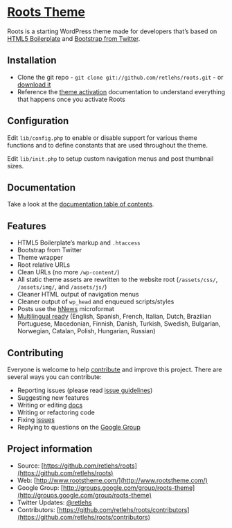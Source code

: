 # [Roots Theme](http://www.rootstheme.com/)

Roots is a starting WordPress theme made for developers that’s based on [HTML5 Boilerplate](http://html5boilerplate.com/) and [Bootstrap from Twitter](http://twitter.github.com/bootstrap/).

## Installation

* Clone the git repo - `git clone git://github.com/retlehs/roots.git` - or [download it](https://github.com/retlehs/roots/zipball/master)
* Reference the [theme activation](/retlehs/roots/blob/master/doc/activation.md) documentation to understand everything that happens once you activate Roots

## Configuration

Edit `lib/config.php` to enable or disable support for various theme functions and to define constants that are used throughout the theme.

Edit `lib/init.php` to setup custom navigation menus and post thumbnail sizes.

## Documentation

Take a look at the [documentation table of contents](/retlehs/roots/blob/master/doc/TOC.md).

## Features

* HTML5 Boilerplate’s markup and `.htaccess`
* Bootstrap from Twitter
* Theme wrapper
* Root relative URLs
* Clean URLs (no more `/wp-content/`)
* All static theme assets are rewritten to the website root (`/assets/css/`, `/assets/img/`, and `/assets/js/`)
* Cleaner HTML output of navigation menus
* Cleaner output of `wp_head` and enqueued scripts/styles
* Posts use the [hNews](http://microformats.org/wiki/hnews) microformat
* [Multilingual ready](http://www.rootstheme.com/wpml/) (English, Spanish, French, Italian, Dutch, Brazilian Portuguese, Macedonian, Finnish, Danish, Turkish, Swedish, Bulgarian, Norwegian, Catalan, Polish, Hungarian, Russian)

## Contributing

Everyone is welcome to help [contribute](/retlehs/roots/blob/master/CONTRIBUTING.md) and improve this project. There are several ways you can contribute:

* Reporting issues (please read [issue guidelines](https://github.com/necolas/issue-guidelines))
* Suggesting new features
* Writing or editing [docs](/retlehs/roots/blob/master/doc/TOC.md)
* Writing or refactoring code
* Fixing [issues](https://github.com/retlehs/roots/issues)
* Replying to questions on the [Google Group](http://groups.google.com/group/roots-theme)

## Project information

* Source: [https://github.com/retlehs/roots](https://github.com/retlehs/roots)
* Web: [http://www.rootstheme.com/](http://www.rootstheme.com/)
* Google Group: [http://groups.google.com/group/roots-theme](http://groups.google.com/group/roots-theme)
* Twitter Updates: [@retlehs](https://twitter.com/#!/retlehs)
* Contributors: [https://github.com/retlehs/roots/contributors](https://github.com/retlehs/roots/contributors)

